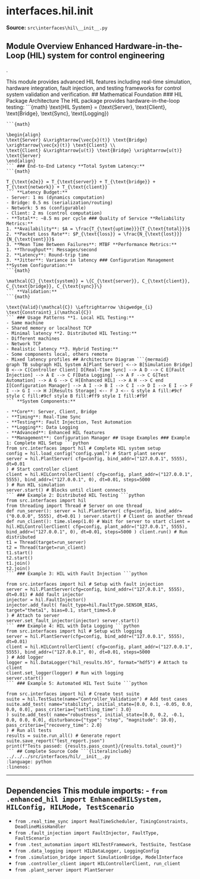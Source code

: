 # interfaces.hil.__init__

**Source:** `src\interfaces\hil\__init__.py`

## Module Overview Enhanced Hardware-in-the-Loop (HIL) system for control engineering

.


This module provides advanced HIL features including real-time simulation,
hardware integration, fault injection, and testing frameworks
for control system validation and verification. ## Mathematical Foundation ### HIL Package Architecture The HIL package provides hardware-in-the-loop testing: ```{math}
\text{HIL System} = (\text{Server}, \text{Client}, \text{Bridge}, \text{Sync}, \text{Logging})
``` ### System Integration **Component Interaction:**
```{math}

\begin{align}
\text{Server} &\xrightarrow{\vec{x}(t)} \text{Bridge} \xrightarrow{\vec{x}(t)} \text{Client} \\
\text{Client} &\xrightarrow{u(t)} \text{Bridge} \xrightarrow{u(t)} \text{Server}
\end{align}
``` ### End-to-End Latency **Total System Latency:**
```{math}

T_{\text{e2e}} = T_{\text{server}} + T_{\text{bridge}} + T_{\text{network}} + T_{\text{client}}
``` **Latency Budget:**
- Server: 1 ms (dynamics computation)
- Bridge: 0.5 ms (serialization/routing)
- Network: 5 ms (configurable)
- Client: 2 ms (control computation)
- **Total**: ~8.5 ms per cycle ### Quality of Service **Reliability Metrics:**
1. **Availability**: $A = \frac{T_{\text{uptime}}}{T_{\text{total}}}$
2. **Packet Loss Rate**: $P_{\text{loss}} = \frac{N_{\text{lost}}}{N_{\text{sent}}}$
3. **Mean Time Between Failures**: MTBF **Performance Metrics:**
1. **Throughput**: Messages/second
2. **Latency**: Round-trip time
3. **Jitter**: Variance in latency ### Configuration Management **System Configuration:**
```{math}

\mathcal{C}_{\text{system}} = \{C_{\text{server}}, C_{\text{client}}, C_{\text{bridge}}, C_{\text{sync}}\}
``` **Validation:**
```{math}

\text{Valid}(\mathcal{C}) \Leftrightarrow \bigwedge_{i} \text{Constraint}_i(\mathcal{C})
``` ### Usage Patterns **1. Local HIL Testing:**
- Same machine
- Shared memory or localhost TCP
- Minimal latency **2. Distributed HIL Testing:**
- Different machines
- Network TCP
- Realistic latency **3. Hybrid Testing:**
- Some components local, others remote
- Mixed latency profiles ## Architecture Diagram ```{mermaid}
graph TB subgraph HIL System A[Plant Server] <--> B[Simulation Bridge] B <--> C[Controller Client] D[Real-Time Sync] --> A D --> C E[Fault Injection] --> A E --> C F[Data Logging] --> A F --> C G[Test Automation] --> A G --> C H[Enhanced HIL] --> A H --> C end I[Configuration Manager] --> A I --> B I --> C I --> D I --> E I --> F I --> G I --> H J[Results Storage] <-- F J <-- G style A fill:#9cf style C fill:#9cf style B fill:#ff9 style I fill:#f9f
``` **System Components:**

- **Core**: Server, Client, Bridge
- **Timing**: Real-Time Sync
- **Testing**: Fault Injection, Test Automation
- **Logging**: Data Logging
- **Advanced**: Enhanced HIL features
- **Management**: Configuration Manager ## Usage Examples ### Example 1: Complete HIL Setup ```python
from src.interfaces import hil # Complete HIL system setup
config = hil.load_config("config.yaml") # Start plant server
server = hil.PlantServer( cfg=config, bind_addr=("127.0.0.1", 5555), dt=0.01
) # Start controller client
client = hil.HILControllerClient( cfg=config, plant_addr=("127.0.0.1", 5555), bind_addr=("127.0.0.1", 0), dt=0.01, steps=5000
) # Run HIL simulation
server.start() # Blocks until client connects
``` ### Example 2: Distributed HIL Testing ```python
from src.interfaces import hil
from threading import Thread # Server on one thread
def run_server(): server = hil.PlantServer( cfg=config, bind_addr=("0.0.0.0", 5555), dt=0.01 ) server.start() # Client on another thread
def run_client(): time.sleep(1.0) # Wait for server to start client = hil.HILControllerClient( cfg=config, plant_addr=("127.0.0.1", 5555), bind_addr=("127.0.0.1", 0), dt=0.01, steps=5000 ) client.run() # Run distributed
t1 = Thread(target=run_server)
t2 = Thread(target=run_client)
t1.start()
t2.start()
t1.join()
t2.join()
``` ### Example 3: HIL with Fault Injection ```python

from src.interfaces import hil # Setup with fault injection
server = hil.PlantServer(cfg=config, bind_addr=("127.0.0.1", 5555), dt=0.01) # Add fault injector
injector = hil.FaultInjector()
injector.add_fault( fault_type=hil.FaultType.SENSOR_BIAS, target="theta1", bias=0.1, start_time=5.0
) # Attach to server
server.set_fault_injector(injector) server.start()
``` ### Example 4: HIL with Data Logging ```python
from src.interfaces import hil # Setup with logging
server = hil.PlantServer(cfg=config, bind_addr=("127.0.0.1", 5555), dt=0.01)
client = hil.HILControllerClient( cfg=config, plant_addr=("127.0.0.1", 5555), bind_addr=("127.0.0.1", 0), dt=0.01, steps=5000
) # Add logger
logger = hil.DataLogger("hil_results.h5", format="hdf5") # Attach to client
client.set_logger(logger) # Run with logging
server.start()
``` ### Example 5: Automated HIL Test Suite ```python

from src.interfaces import hil # Create test suite
suite = hil.TestSuite(name="Controller_Validation") # Add test cases
suite.add_test( name="stability", initial_state=[0.0, 0.1, -0.05, 0.0, 0.0, 0.0], pass_criteria={"settling_time": 3.0}
) suite.add_test( name="robustness", initial_state=[0.0, 0.2, -0.1, 0.0, 0.0, 0.0], disturbance={"type": "step", "magnitude": 10.0}, pass_criteria={"recovery_time": 2.0}
) # Run all tests
results = suite.run_all() # Generate report
suite.save_report("test_report.json")
print(f"Tests passed: {results.pass_count}/{results.total_count}")
``` ## Complete Source Code ```{literalinclude} ../../../src/interfaces/hil/__init__.py
:language: python
:linenos:
```

---

## Dependencies This module imports: - `from .enhanced_hil import EnhancedHILSystem, HILConfig, HILMode, TestScenario`

- `from .real_time_sync import RealTimeScheduler, TimingConstraints, DeadlineMissHandler`
- `from .fault_injection import FaultInjector, FaultType, FaultScenario`
- `from .test_automation import HILTestFramework, TestSuite, TestCase`
- `from .data_logging import HILDataLogger, LoggingConfig`
- `from .simulation_bridge import SimulationBridge, ModelInterface`
- `from .controller_client import HILControllerClient, run_client`
- `from .plant_server import PlantServer`
